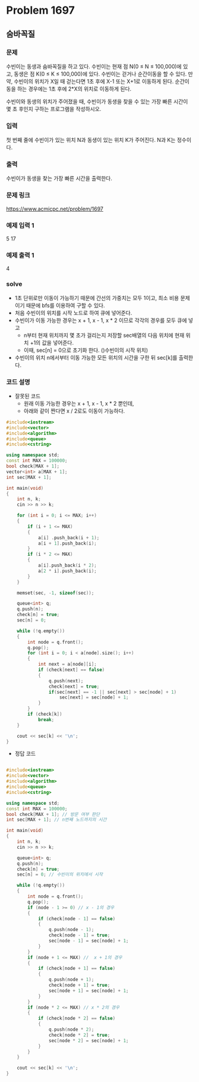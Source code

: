 # Problem 1697

## 숨바꼭질

### 문제
수빈이는 동생과 숨바꼭질을 하고 있다. 수빈이는 현재 점 N(0 ≤ N ≤ 100,000)에 있고, 동생은 점 K(0 ≤ K ≤ 100,000)에 있다. 수빈이는 걷거나 순간이동을 할 수 있다. 만약, 수빈이의 위치가 X일 때 걷는다면 1초 후에 X-1 또는 X+1로 이동하게 된다. 순간이동을 하는 경우에는 1초 후에 2*X의 위치로 이동하게 된다.

수빈이와 동생의 위치가 주어졌을 때, 수빈이가 동생을 찾을 수 있는 가장 빠른 시간이 몇 초 후인지 구하는 프로그램을 작성하시오.

### 입력
첫 번째 줄에 수빈이가 있는 위치 N과 동생이 있는 위치 K가 주어진다. N과 K는 정수이다.

### 출력
수빈이가 동생을 찾는 가장 빠른 시간을 출력한다.

### 문제 링크
<https://www.acmicpc.net/problem/1697>

### 예제 입력 1
5 17

### 예제 출력 1
4


### solve
- 1초 단위로만 이동이 가능하기 때문에 간선의 가중치는 모두 1이고, 최소 비용 문제이기 때문에 bfs를 이용하여 구할 수 있다.
- 처음 수빈이의 위치를 시작 노드로 하여 큐에 넣어준다.
- 수빈이가 이동 가능한 경우는 x + 1, x - 1, x * 2 이므로 각각의 경우를 모두 큐에 넣고
  - n부터 현재 위치까지 몇 초가 걸리는지 저장할 sec배열의 다음 위치에 현재 위치 +1의 값을 넣어준다.
  - 이때, sec[n] = 0으로 초기화 한다. ()수빈이의 시작 위치)
- 수빈이의 위치 n에서부터 이동 가능한 모든 위치의 시간을 구한 뒤 sec[k]를 출력한다.


### 코드 설명
- 잘못된 코드
  - 원래 이동 가능한 경우는 x + 1, x - 1, x * 2 뿐인데,
  - 아래와 같이 짠다면 x / 2로도 이동이 가능하다.
```C++
#include<iostream>
#include<vector>
#include<algorithm>
#include<queue>
#include<cstring>

using namespace std;
const int MAX = 100000;
bool check[MAX + 1];
vector<int> a[MAX + 1];
int sec[MAX + 1];

int main(void)
{
	int n, k;
	cin >> n >> k;

	for (int i = 0; i <= MAX; i++)
	{
		if (i + 1 <= MAX)
		{
			a[i] .push_back(i + 1);
			a[i + 1].push_back(i);
		}
		if (i * 2 <= MAX)
		{
			a[i].push_back(i * 2);
			a[2 * i].push_back(i);
		}
	}

	memset(sec, -1, sizeof(sec));

	queue<int> q;
	q.push(n);
	check[n] = true;
	sec[n] = 0;

	while (!q.empty())
	{
		int node = q.front();
		q.pop();
		for (int i = 0; i < a[node].size(); i++)
		{
			int next = a[node][i];
			if (check[next] == false)
			{
				q.push(next);
				check[next] = true;
				if(sec[next] == -1 || sec[next] > sec[node] + 1)
					sec[next] = sec[node] + 1;
			}
		}
		if (check[k])
			break;
	}

	cout << sec[k] << '\n';
}

```

- 정답 코드
```cpp

#include<iostream>
#include<vector>
#include<algorithm>
#include<queue>
#include<cstring>

using namespace std;
const int MAX = 100000;
bool check[MAX + 1]; // 방문 여부 판단
int sec[MAX + 1]; // n번째 노드까지의 시간

int main(void)
{
	int n, k;
	cin >> n >> k;

	queue<int> q;
	q.push(n);
	check[n] = true;
	sec[n] = 0; // 수빈이의 위치에서 시작

	while (!q.empty())
	{
		int node = q.front();
		q.pop();
		if (node - 1 >= 0) // x - 1의 경우
		{
			if (check[node - 1] == false)
			{
				q.push(node - 1);
				check[node - 1] = true;
				sec[node - 1] = sec[node] + 1;
			}
		}
		if (node + 1 <= MAX) //  x + 1의 경우
		{
			if (check[node + 1] == false)
			{
				q.push(node + 1);
				check[node + 1] = true;
				sec[node + 1] = sec[node] + 1;
			}
		}
		if (node * 2 <= MAX) // x * 2의 경우
		{
			if (check[node * 2] == false)
			{
				q.push(node * 2);
				check[node * 2] = true;
				sec[node * 2] = sec[node] + 1;
			}
		}
	}

	cout << sec[k] << '\n';
}

```
